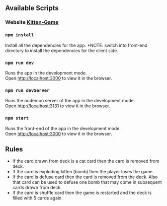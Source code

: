 ## Available Scripts

### Website [Kitten-Game](http://kitten-game.s3-website.ap-south-1.amazonaws.com)

### `npm install`

Install all the dependencies for the app.
*NOTE: switch into front-end directory to install the dependencies for the client side.

### `npm run dev`

Runs the app in the development mode.<br>
Open [http://localhost:3000](http://localhost:3000) to view it in the browser.

### `npm run devServer`

Runs the nodemon server of the app in the development mode.<br>
Open [http://localhost:3131](http://localhost:3131) to view it in the browser.

### `npm start`

Runs the front-end of the app in the development mode.<br>
Open [http://localhost:3000](http://localhost:3000) to view it in the browser.

## Rules

- If the card drawn from deck is a cat card then the card is removed from deck.
- If the card is exploding kitten (bomb) then the player loses the game.
- If the card is defuse card then the card is removed from the deck. Also that card can be used to defuse one bomb that may come in subsequent cards drawn from deck.
- If the card is shuffle card then the game is restarted and the deck is filled with 5 cards again.

